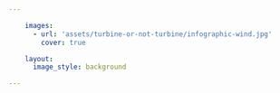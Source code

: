 ```yaml
---

    images:
      - url: 'assets/turbine-or-not-turbine/infographic-wind.jpg'
        cover: true

    layout:
      image_style: background

---
```


